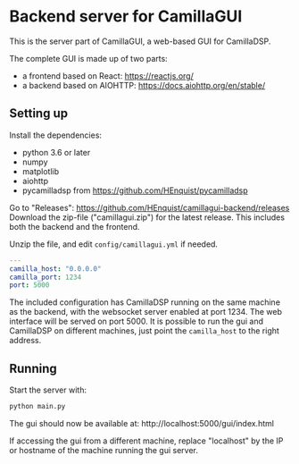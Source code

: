 # Backend server for CamillaGUI

This is the server part of CamillaGUI, a web-based GUI for CamillaDSP.

The complete GUI is made up of two parts:
- a frontend based on React: https://reactjs.org/ 
- a backend based on AIOHTTP: https://docs.aiohttp.org/en/stable/

## Setting up
Install the dependencies:
- python 3.6 or later
- numpy
- matplotlib
- aiohttp
- pycamilladsp from https://github.com/HEnquist/pycamilladsp

Go to "Releases": https://github.com/HEnquist/camillagui-backend/releases
Download the zip-file ("camillagui.zip") for the latest release. This includes both the backend and the frontend.

Unzip the file, and edit `config/camillagui.yml` if needed.

```yaml
---
camilla_host: "0.0.0.0"
camilla_port: 1234
port: 5000
```
The included configuration has CamillaDSP running on the same machine as the backend, with the websocket server enabled at port 1234. The web interface will be served on port 5000. It is possible to run the gui and CamillaDSP on different machines, just point the `camilla_host` to the right address.


## Running
Start the server with:
```sh
python main.py
```

The gui should now be available at: http://localhost:5000/gui/index.html

If accessing the gui from a different machine, replace "localhost" by the IP or hostname of the machine running the gui server.


